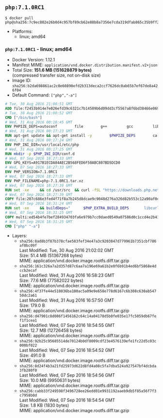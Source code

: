 ## `php:7.1.0RC1`

```console
$ docker pull php@sha256:7c9ec802e26b0d4c957bf89cb62e88b8a7356e7cda319dfab865c35b9ff2751a
```

-	Platforms:
	-	linux; amd64

### `php:7.1.0RC1` - linux; amd64

-	Docker Version: 1.12.1
-	Manifest MIME: `application/vnd.docker.distribution.manifest.v2+json`
-	Total Size: **151.6 MB (151628879 bytes)**  
	(compressed transfer size, not on-disk size)
-	Image ID: `sha256:b2da698861ac2c0e60890efd2b313deca2ccf7626dc0ab65b7ef67de8a426f04`
-	Default Command: `["php","-a"]`

```dockerfile
# Tue, 30 Aug 2016 21:00:51 GMT
ADD file:f2453b914e7e026efd39c6321c7b14509b6d09dd3cf5567a8f6bd38466e06954 in / 
# Tue, 30 Aug 2016 21:00:52 GMT
CMD ["/bin/bash"]
# Wed, 31 Aug 2016 00:16:45 GMT
ENV PHPIZE_DEPS=autoconf 		file 		g++ 		gcc 		libc-dev 		make 		pkg-config 		re2c
# Wed, 31 Aug 2016 00:17:23 GMT
RUN apt-get update && apt-get install -y 		$PHPIZE_DEPS 		ca-certificates 		curl 		libedit2 		libsqlite3-0 		libxml2 		xz-utils 	--no-install-recommends && rm -r /var/lib/apt/lists/*
# Wed, 31 Aug 2016 00:17:24 GMT
ENV PHP_INI_DIR=/usr/local/etc/php
# Wed, 31 Aug 2016 00:17:25 GMT
RUN mkdir -p $PHP_INI_DIR/conf.d
# Wed, 07 Sep 2016 18:27:33 GMT
ENV GPG_KEYS=A917B1ECDA84AEC2B568FED6F50ABC807BD5DCD0
# Wed, 07 Sep 2016 18:27:33 GMT
ENV PHP_VERSION=7.1.0RC1
# Wed, 07 Sep 2016 18:27:33 GMT
ENV PHP_FILENAME=php-7.1.0RC1.tar.xz
# Wed, 07 Sep 2016 18:27:39 GMT
RUN set -xe 	&& cd /usr/src 	&& curl -fSL "https://downloads.php.net/~davey/$PHP_FILENAME" -o php.tar.xz 	&& curl -fSL "https://downloads.php.net/~davey/$PHP_FILENAME.asc" -o php.tar.xz.asc 	&& export GNUPGHOME="$(mktemp -d)" 	&& for key in $GPG_KEYS; do 		gpg --keyserver ha.pool.sks-keyservers.net --recv-keys "$key"; 	done 	&& gpg --batch --verify php.tar.xz.asc php.tar.xz 	&& rm -r "$GNUPGHOME"
# Wed, 07 Sep 2016 18:27:39 GMT
COPY file:207c686e3fed4f71f8a7b245d8dcae9c9048d276a326d82b553c12a90af0c0ca in /usr/local/bin/ 
# Wed, 07 Sep 2016 18:31:24 GMT
RUN set -xe 	&& buildDeps=" 		$PHP_EXTRA_BUILD_DEPS 		libcurl4-openssl-dev 		libedit-dev 		libsqlite3-dev 		libssl-dev 		libxml2-dev 	" 	&& apt-get update && apt-get install -y $buildDeps --no-install-recommends && rm -rf /var/lib/apt/lists/* 		&& docker-php-source extract 	&& cd /usr/src/php 	&& ./configure 		--with-config-file-path="$PHP_INI_DIR" 		--with-config-file-scan-dir="$PHP_INI_DIR/conf.d" 				--disable-cgi 				--enable-ftp 		--enable-mbstring 		--enable-mysqlnd 				--with-curl 		--with-libedit 		--with-openssl 		--with-zlib 				$PHP_EXTRA_CONFIGURE_ARGS 	&& make -j"$(nproc)" 	&& make install 	&& { find /usr/local/bin /usr/local/sbin -type f -executable -exec strip --strip-all '{}' + || true; } 	&& make clean 	&& docker-php-source delete 		&& apt-get purge -y --auto-remove -o APT::AutoRemove::RecommendsImportant=false $buildDeps
# Wed, 07 Sep 2016 18:31:25 GMT
COPY multi:ed54b4fe7bef284934703fa6e979b7cc0daed0549a07586d0c1ccd4e2b41884a in /usr/local/bin/ 
# Wed, 07 Sep 2016 18:31:25 GMT
CMD ["php" "-a"]
```

-	Layers:
	-	`sha256:8ad8b3f87b378cfae583fef34e47a3c9203847d779961b7351cbf786af0bc09f`  
		Last Modified: Tue, 30 Aug 2016 21:02:02 GMT  
		Size: 51.4 MB (51367268 bytes)  
		MIME: application/vnd.docker.image.rootfs.diff.tar.gzip
	-	`sha256:161c326a7a2d357d87c6aa7a196e69a61b2e0f6b91b4ed6bf5868e4dccb2ecaf`  
		Last Modified: Wed, 31 Aug 2016 16:58:23 GMT  
		Size: 77.6 MB (77582022 bytes)  
		MIME: application/vnd.docker.image.rootfs.diff.tar.gzip
	-	`sha256:4f37fe44e518036ba100ac5a09e9e658e778d6167c6b308c630ab54750dc2a61`  
		Last Modified: Wed, 31 Aug 2016 16:57:50 GMT  
		Size: 179.0 B  
		MIME: application/vnd.docker.image.rootfs.diff.tar.gzip
	-	`sha256:d47901c8d086f1456162c64c14a04178d5b0fe035e17fc5059db67fef1f1cea1`  
		Last Modified: Wed, 07 Sep 2016 18:54:55 GMT  
		Size: 12.7 MB (12726458 bytes)  
		MIME: application/vnd.docker.image.rootfs.diff.tar.gzip
	-	`sha256:92b25c95685514de70124b0df8009cdf23e4576139efe1fc22d5c03c000bf022`  
		Last Modified: Wed, 07 Sep 2016 18:54:52 GMT  
		Size: 491.0 B  
		MIME: application/vnd.docker.image.rootfs.diff.tar.gzip
	-	`sha256:8d24f4b3a21fd25973d622d8fd4a08c5fa7dba524a927547bf4dcbda3fb280f0`  
		Last Modified: Wed, 07 Sep 2016 18:54:56 GMT  
		Size: 10.0 MB (9950631 bytes)  
		MIME: application/vnd.docker.image.rootfs.diff.tar.gzip
	-	`sha256:cabb33f249598f3496728ee26edd01e9931192aaeb9db5f85a56f7f3c7958b0d`  
		Last Modified: Wed, 07 Sep 2016 18:54:54 GMT  
		Size: 1.8 KB (1830 bytes)  
		MIME: application/vnd.docker.image.rootfs.diff.tar.gzip
